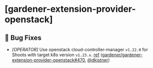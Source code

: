 # [gardener-extension-provider-openstack]
## 🐛 Bug Fixes
* *[OPERATOR]* Use openstack cloud-controller-manager `v1.22.0` for Shoots with target k8s version `v1.23.x`. [ref](https://github.com/kubernetes/cloud-provider-openstack/issues/1795) ([gardener/gardener-extension-provider-openstack#470](https://github.com/gardener/gardener-extension-provider-openstack/pull/470), [@dkistner](https://github.com/dkistner))